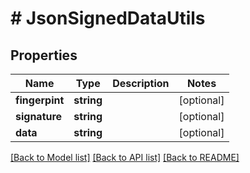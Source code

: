 # # JsonSignedDataUtils

## Properties

Name | Type | Description | Notes
------------ | ------------- | ------------- | -------------
**fingerpint** | **string** |  | [optional]
**signature** | **string** |  | [optional]
**data** | **string** |  | [optional]

[[Back to Model list]](../../README.md#models) [[Back to API list]](../../README.md#endpoints) [[Back to README]](../../README.md)

